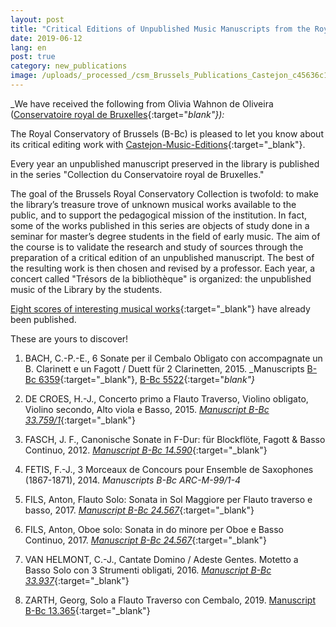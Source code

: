 ```yaml
---
layout: post
title: "Critical Editions of Unpublished Music Manuscripts from the Royal Conservatory of Brussels (B-Bc)"
date: 2019-06-12
lang: en
post: true
category: new_publications
image: /uploads/_processed_/csm_Brussels_Publications_Castejon_c45636c12b.png
---
```



_We have received the following from Olivia Wahnon de Oliveira ([Conservatoire royal de Bruxelles](http://www.conservatoire.be){:target="_blank"}):_

The Royal Conservatory of Brussels (B-Bc) is pleased to let you know about its critical editing work with [Castejon-Music-Editions](http://www.castejon-music-editions.com/){:target="_blank"}.

Every year an unpublished manuscript preserved in the library is published in the series "Collection du Conservatoire royal de Bruxelles."

The goal of the Brussels Royal Conservatory Collection is twofold: to make the library’s treasure trove of unknown musical works available to the public, and to support the pedagogical mission of the institution. In fact, some of the works published in this series are objects of study done in a seminar for master’s degree students in the field of early music. The aim of the course is to validate the research and study of sources through the preparation of a critical edition of an unpublished manuscript. The best of the resulting work is then chosen and revised by a professor. Each year, a concert called "Trésors de la bibliothèque" is organized: the unpublished music of the Library by the students.

[Eight scores of interesting musical works](http://www.castejon-music-editions.com/catalog/index.php?cPath=61&osCsid=kvs1m2l6b0pu47541p1gptags2){:target="_blank"} have already been published.

These are yours to discover!

1. BACH, C.-P.-E., 6 Sonate per il Cembalo Obligato con accompagnate un B. Clarinett e un Fagott / Duett für 2 Clarinetten, 2015.
_Manuscripts [B-Bc 6359](https://opac.rism.info/search?id=703000264&View=rism&Language=en){:target="_blank"}, [B-Bc 5522](https://opac.rism.info/search?id=703000123&View=rism&Language=en){:target="_blank"}_

2. DE CROES, H.-J., Concerto primo a Flauto Traverso, Violino obligato, Violino secondo, Alto viola e Basso, 2015.
[_Manuscript B-Bc 33.759/1_](https://opac.rism.info/search?id=703002064&View=rism&Language=en){:target="_blank"}

3. FASCH, J. F., Canonische Sonate in F-Dur: für Blockflöte, Fagott & Basso Continuo, 2012.
[_Manuscript B-Bc 14.590_](https://opac.rism.info/search?id=701003271&View=rism&Language=en){:target="_blank"}

4. FETIS, F.-J., 3 Morceaux de Concours pour Ensemble de Saxophones (1867-1871), 2014.
_Manuscripts B-Bc ARC-M-99/1-4_

5. FILS, Anton, Flauto Solo: Sonata in Sol Maggiore per Flauto traverso e basso, 2017.
[_Manuscript B-Bc 24.567_](https://opac.rism.info/search?id=704003165&View=rism&Language=en){:target="_blank"}

6. FILS, Anton, Oboe solo: Sonata in do minore per Oboe e Basso Continuo, 2017.
[_Manuscript B-Bc 24.567_](https://opac.rism.info/search?id=704003165&View=rism&Language=en){:target="_blank"}

7. VAN HELMONT, C.-J., Cantate Domino / Adeste Gentes. Motetto a Basso Solo con 3 Strumenti obligati, 2016.
[_Manuscript B-Bc 33.937_](https://opac.rism.info/search?id=703000359&View=rism&Language=en){:target="_blank"}

8. ZARTH, Georg, Solo a Flauto Traverso con Cembalo, 2019.
[Manuscript B-Bc 13.365](https://opac.rism.info/search?id=701002457&View=rism&Language&en){:target="_blank"}



<script type="text/javascript">var switchTo5x=true;</script><script type="text/javascript" src="http://w.sharethis.com/button/buttons.js"></script><script type="text/javascript">stLight.options({publisher: "9b601438-1ce1-49d8-bfd7-9cff5df54c17", doNotHash: false, doNotCopy: false, hashAddressBar: false});</script>